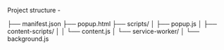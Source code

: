 Project structure - 

├── manifest.json
├── popup.html
├── scripts/
│   ├── popup.js
│   ├── content-scripts/
│   │   └── content.js
│   └── service-worker/
│       └── background.js
